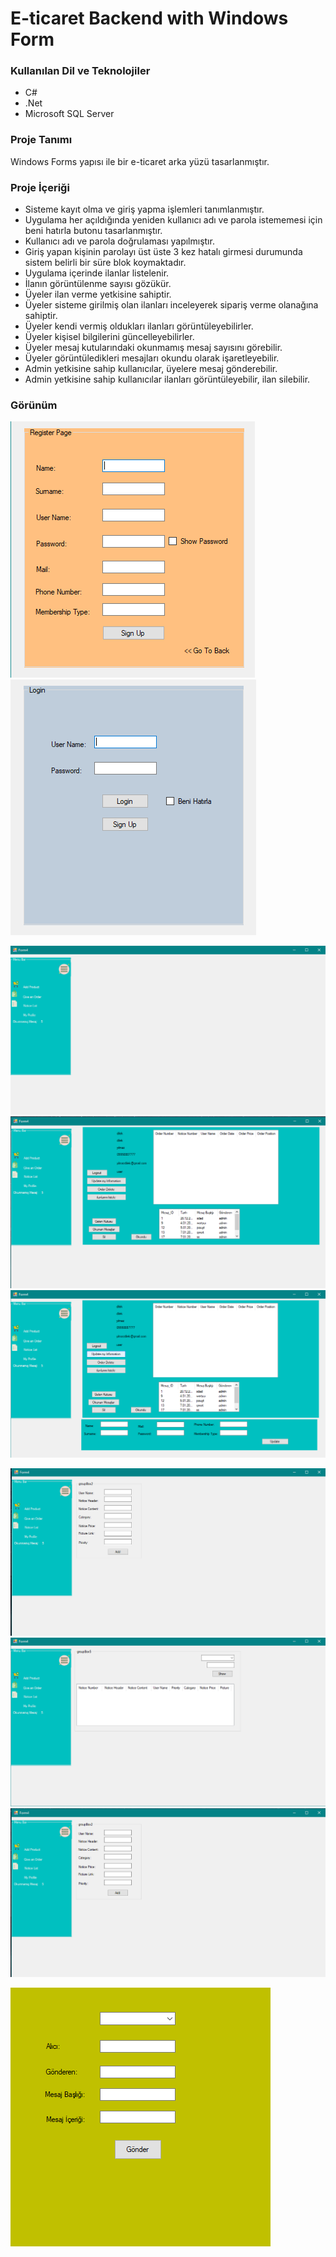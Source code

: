# E-ticaret Backend with Windows Form

### Kullanılan Dil ve Teknolojiler
+ C#
+ .Net
+ Microsoft SQL Server

### Proje Tanımı
Windows Forms yapısı ile bir e-ticaret arka yüzü tasarlanmıştır.

### Proje İçeriği
+ Sisteme kayıt olma ve giriş yapma işlemleri tanımlanmıştır.
+ Uygulama her açıldığında yeniden kullanıcı adı ve parola istememesi için beni hatırla butonu tasarlanmıştır.
+ Kullanıcı adı ve parola doğrulaması yapılmıştır.
+ Giriş yapan kişinin parolayı üst üste 3 kez hatalı girmesi durumunda sistem belirli bir süre blok koymaktadır.
+ Uygulama içerinde ilanlar listelenir.
+ İlanın görüntülenme sayısı gözükür.
+ Üyeler ilan verme yetkisine sahiptir.
+ Üyeler sisteme girilmiş olan ilanları inceleyerek sipariş verme olanağına sahiptir.
+ Üyeler kendi vermiş oldukları ilanları görüntüleyebilirler.
+ Üyeler kişisel bilgilerini güncelleyebilirler.
+ Üyeler mesaj kutularındaki okunmamış mesaj sayısını görebilir.
+ Üyeler görüntüledikleri mesajları okundu olarak işaretleyebilir.
+ Admin yetkisine sahip kullanıcılar, üyelere mesaj gönderebilir. 
+ Admin yetkisine sahip kullanıcılar ilanları görüntüleyebilir, ilan silebilir.

### Görünüm
![](https://github.com/senanuryesilyurt/E-ticaretBackend-WindowsForm/blob/main/photos/register.png)
![](https://github.com/senanuryesilyurt/E-ticaretBackend-WindowsForm/blob/main/photos/login.png)

![](https://github.com/senanuryesilyurt/E-ticaretBackend-WindowsForm/blob/main/photos/menuBar.png)
![](https://github.com/senanuryesilyurt/E-ticaretBackend-WindowsForm/blob/main/photos/profile.png)
![](https://github.com/senanuryesilyurt/E-ticaretBackend-WindowsForm/blob/main/photos/updatedInfo.png)

![](https://github.com/senanuryesilyurt/E-ticaretBackend-WindowsForm/blob/main/photos/giveAnOrder.png)
![](https://github.com/senanuryesilyurt/E-ticaretBackend-WindowsForm/blob/main/photos/notice_list.png)
![](https://github.com/senanuryesilyurt/E-ticaretBackend-WindowsForm/blob/main/photos/addProduct.png)

![](https://github.com/senanuryesilyurt/E-ticaretBackend-WindowsForm/blob/main/photos/messagge.png)


